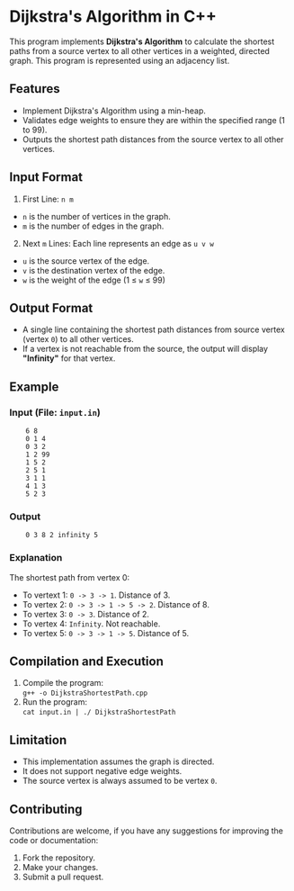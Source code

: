 # Dijkstra's Algorithm in C++
This program implements **Dijkstra's Algorithm** to calculate the shortest paths from a source vertex to all other vertices in a weighted, directed graph. This program is represented using an adjacency list.

## Features
- Implement Dijkstra's Algorithm using a min-heap.
- Validates edge weights to ensure they are within the specified range (1 to 99).
- Outputs the shortest path distances from the source vertex to all other vertices.

## Input Format
1. First Line: `n m`
- `n` is the number of vertices in the graph.
- `m` is the number of edges in the graph.
2. Next `m` Lines: Each line represents an edge as `u v w`
- `u` is the source vertex of the edge.
- `v` is the destination vertex of the edge.
- `w` is the weight of the edge (1 ≤ `w` ≤ 99)

## Output Format
- A single line containing the shortest path distances from source vertex (vertex `0`) to all other vertices.
- If a vertex is not reachable from the source, the output will display **"Infinity"** for that vertex.

## Example
### Input (File: `input.in`)
        6 8
        0 1 4
        0 3 2
        1 2 99
        1 5 2
        2 5 1
        3 1 1
        4 1 3
        5 2 3

### Output
        0 3 8 2 infinity 5

### Explanation
The shortest path from vertex 0:
- To vertext 1: `0 -> 3 -> 1`. Distance of 3.
- To vertex 2: `0 -> 3 -> 1 -> 5 -> 2`. Distance of 8.
- To vertex 3: `0 -> 3`. Distance of 2.
- To vertex 4: `Infinity`. Not reachable.
- To vertex 5: `0 -> 3 -> 1 -> 5`. Distance of 5. 

## Compilation and Execution
1. Compile the program:  
`g++ -o DijkstraShortestPath.cpp`
2. Run the program:  
`cat input.in | ./ DijkstraShortestPath`

## Limitation
- This implementation assumes the graph is directed.
- It does not support negative edge weights.
- The source vertex is always assumed to be vertex `0`.

## Contributing
Contributions are welcome, if you have any suggestions for improving the code or documentation:
1. Fork the repository.
2. Make your changes.
3. Submit a pull request.
